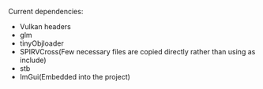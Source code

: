 
Current dependencies:
* Vulkan headers
* glm
* tinyObjloader
* SPIRVCross(Few necessary files are copied directly rather than using as include)
* stb
* ImGui(Embedded into the project)
